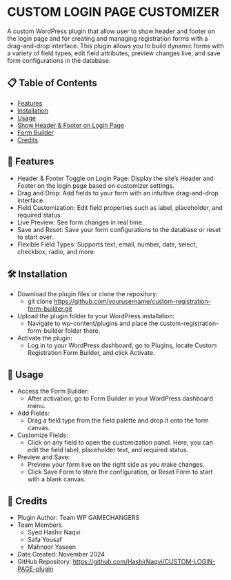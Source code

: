 
# CUSTOM LOGIN PAGE CUSTOMIZER

A custom WordPress plugin  that allow user to show header and footer on the login page and for creating and managing registration forms with a drag-and-drop interface. This plugin allows you to build dynamic forms with a variety of field types, edit field attributes, preview changes live, and save form configurations in the database.






## 📋 Table of Contents
- [Features](#features)
- [Installation](#installation)
- [Usage](#usage)
- [Show Header & Footer on Login Page](#show-header--footer-on-login-page)
- [Form Builder](#FormBuilder)
- [Credits](#credits)

## 🎯 Features


- Header & Footer Toggle on Login Page: Display the site’s Header and Footer on the login page based on customizer settings.
- Drag and Drop: Add fields to your form with an intuitive drag-and-drop interface.
- Field Customization: Edit field properties such as label, placeholder, and required status.
- Live Preview: See form changes in real time.
- Save and Reset: Save your form configurations to the database or reset to start over.
- Flexible Field Types: Supports text, email, number, date, select, checkbox, radio, and more.


## 🛠 Installation

- Download the plugin files or clone the repository:
  - git clone https://github.com/yourusername/custom-registration-form-builder.git
- Upload the plugin folder to your WordPress installation:
   - Navigate to wp-content/plugins and place the custom-registration-form-builder folder there.
- Activate the plugin:
  - Log in to your WordPress dashboard, go to Plugins, locate Custom Registration Form Builder, and click Activate.
## 🚀 Usage

- Access the Form Builder:
  - After activation, go to Form Builder in your WordPress dashboard menu.
- Add Fields:
  - Drag a field type from the field palette and drop it onto the form canvas.
- Customize Fields:
  - Click on any field to open the customization panel. Here, you can edit the field label, placeholder text, and required status.
- Preview and Save:
  - Preview your form live on the right side as you make changes.
  - Click Save Form to store the configuration, or Reset Form to start with a blank canvas.

## 👤 Credits

- Plugin Author: Team WP GAMECHANGERS 
- Team Members
  - Syed Hashir Naqvi
  - Safa Yousaf 
  - Mahnoor Yaseen
- Date Created: November 2024
- GitHub Repository: https://github.com/HashirNaqvi/CUSTOM-LOGIN-PAGE-plugin
